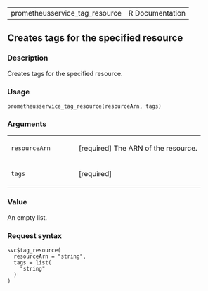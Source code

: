<table style="width: 100%;">
<tbody>
<tr class="odd">
<td>prometheusservice_tag_resource</td>
<td style="text-align: right;">R Documentation</td>
</tr>
</tbody>
</table>

## Creates tags for the specified resource

### Description

Creates tags for the specified resource.

### Usage

    prometheusservice_tag_resource(resourceArn, tags)

### Arguments

<table>
<colgroup>
<col style="width: 35%" />
<col style="width: 65%" />
</colgroup>
<tbody>
<tr class="odd">
<td><code
id="prometheusservice_tag_resource_:_resourceArn">resourceArn</code></td>
<td><p>[required] The ARN of the resource.</p></td>
</tr>
<tr class="even">
<td><code id="prometheusservice_tag_resource_:_tags">tags</code></td>
<td><p>[required]</p></td>
</tr>
</tbody>
</table>

### Value

An empty list.

### Request syntax

    svc$tag_resource(
      resourceArn = "string",
      tags = list(
        "string"
      )
    )
